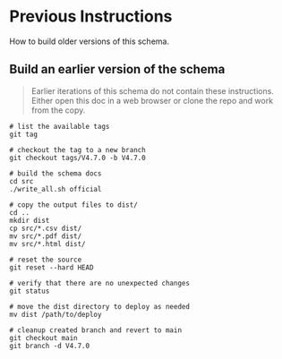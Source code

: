 # Previous Instructions

How to build older versions of this schema. 

## Build an earlier version of the schema

> Earlier iterations of this schema do not contain these instructions. Either open this doc in a web browser or clone the repo and work from the copy.


```shell
# list the available tags
git tag

# checkout the tag to a new branch
git checkout tags/V4.7.0 -b V4.7.0

# build the schema docs
cd src
./write_all.sh official

# copy the output files to dist/
cd ..
mkdir dist
cp src/*.csv dist/
mv src/*.pdf dist/
mv src/*.html dist/

# reset the source 
git reset --hard HEAD

# verify that there are no unexpected changes
git status

# move the dist directory to deploy as needed
mv dist /path/to/deploy

# cleanup created branch and revert to main
git checkout main
git branch -d V4.7.0
```
